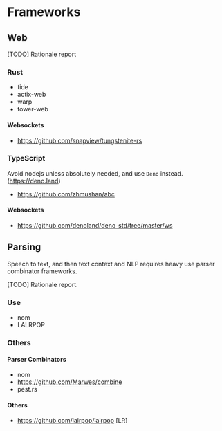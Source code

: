 # Frameworks

## Web

[TODO] Rationale report

### Rust

- tide
- actix-web
- warp
- tower-web

#### Websockets

- https://github.com/snapview/tungstenite-rs

### TypeScript

Avoid nodejs unless absolutely needed, and use `Deno` instead. 
(https://deno.land)

- https://github.com/zhmushan/abc

#### Websockets

- https://github.com/denoland/deno_std/tree/master/ws

## Parsing

Speech to text, and then text context and NLP requires heavy use parser combinator frameworks.

[TODO] Rationale report.

### Use
- nom
- LALRPOP

### Others

#### Parser Combinators
- nom 
- https://github.com/Marwes/combine
- pest.rs

#### Others
- https://github.com/lalrpop/lalrpop [LR]
